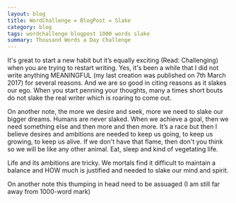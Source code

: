 ```yaml
---
layout: blog
title: WordChallenge = BlogPost = Slake
category: blog
tags: wordchallenge blogpost 1000 words slake
summary: Thousand Words a Day Challenge
---
```


 It's great to start a new habit but it’s equally exciting (Read: Challenging) when you are trying to restart writing. Yes, it's been a while that I did not write anything MEANINGFUL (my last creation was published on 7th March 2017) for several reasons. And we are so good in citing reasons as it slakes our ego. When you start penning your thoughts, many a times short bouts do not slake the real writer which is roaring to come out.
 
 On another note, the more we desire and seek, more we need to slake our bigger dreams. Humans are never slaked. When we achieve a goal, then we need something else and then more and then more. It’s a race but then I believe desires and ambitions are needed to keep us going, to keep us growing, to keep us alive. If we don't have that flame, then don't you think so we will be like any other animal. Eat, sleep and kind of vegetating life.
 
 Life and its ambitions are tricky. We mortals find it difficult to maintain a balance and HOW much is justified and needed to slake our mind and spirit.
 
 On another note this thumping in head need to be assuaged (I am still far away from 1000-word mark)

